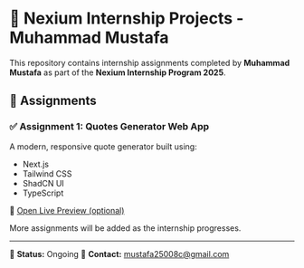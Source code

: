 # 🚀 Nexium Internship Projects - Muhammad Mustafa

This repository contains internship assignments completed by **Muhammad Mustafa** as part of the **Nexium Internship Program 2025**.

## 📁 Assignments

### ✅ Assignment 1: Quotes Generator Web App  
A modern, responsive quote generator built using:
- Next.js
- Tailwind CSS
- ShadCN UI
- TypeScript

🔗 [Open Live Preview (optional)](https://your-deployed-link.com)

More assignments will be added as the internship progresses.

---

📅 **Status:** Ongoing
📧 **Contact:** mustafa25008c@gmail.com  